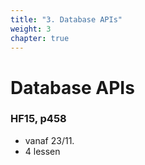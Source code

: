 ```yaml
---
title: "3. Database APIs"
weight: 3
chapter: true
---
```


# Database APIs

### HF15, p458

- vanaf 23/11.
- 4 lessen

